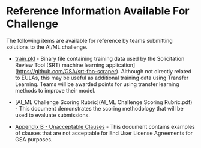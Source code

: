# Reference Information Available For Challenge

The following items are available for reference by teams submitting solutions to the AI/ML challenge.

* [train.pkl](train.pkl) - Binary file containing training data used by the Solicitation Review Tool (SRT) machine learning application](https://github.com/GSA/srt-fbo-scraper). Although not directly related to EULAs, this may be useful as additional training data using Transfer Learning. Teams will be awarded points for using transfer learning methods to improve their model. 

* [AI_ML Challenge Scoring Rubric](AI_ML Challenge Scoring Rubric.pdf) - This document demonstrates the scoring methodology that will be used to evaluate submissions.

* [Appendix B - Unacceptable Clauses](appendix_b_unacceptable_clauses.pdf) - This document contains examples of clauses that are not acceptable for End User License Agreements for GSA purposes.
